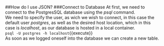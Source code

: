##How do I use JSON?
###Connect to Database
At first, we need to connect to the PostgresSQL database using the *psql* command.<br />
We need to specify the user, as wich we wish to connect, in this case the default user *postgres*, as well as the desired 
host location, which in this case is *localhost*, as our database is hosted in a local container.
<br />`
psql -U postgres -h localhost
`{{execute}}
<br />
As soon as we logged oneself into the database we can create a new table.
